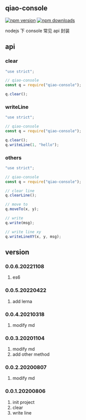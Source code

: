 ## qiao-console

[![npm version](https://img.shields.io/npm/v/qiao-console.svg?style=flat-square)](https://www.npmjs.org/package/qiao-console)
[![npm downloads](https://img.shields.io/npm/dm/qiao-console.svg?style=flat-square)](https://npm-stat.com/charts.html?package=qiao-console)

nodejs 下 console 常见 api 封装

## api

### clear

```javascript
"use strict";

// qiao-console
const q = require("qiao-console");

q.clear();
```

### writeLine

```javascript
"use strict";

// qiao-console
const q = require("qiao-console");

q.clear();
q.writeLine(1, "hello");
```

### others

```javascript
"use strict";

// qiao-console
const q = require("qiao-console");

// clear line
q.clearLine();

// move to
q.moveTo(x, y);

// write
q.write(msg);

// write line xy
q.writeLineXY(x, y, msg);
```

## version

### 0.0.6.20221108

1. es6

### 0.0.5.20220422

1. add lerna

### 0.0.4.20210318

1. modify md

### 0.0.3.20201104

1. modify md
2. add other method

### 0.0.2.20200807

1. modify md

### 0.0.1.20200806

1. init project
2. clear
3. write line
